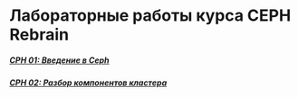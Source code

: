 # Лабораторные работы курса CEPH Rebrain

##### [CPH 01: Введение в Ceph](./files/ReLab-CPH-01.MD)
##### [CPH 02: Разбор компонентов кластера](./files/ReLab-CPH-02.MD)